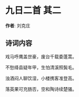 # 九日二首  其二

**作者**: 刘克庄

## 诗词内容

戏马呼鹰盖世豪，废台千载委蓬蒿。

不愁绛县疑年甲，生怕清溪照鬓毛。

浊酒闷人聊饮湿，小楼携客准登高。

落英果可充肠否，空和陶诗续楚骚。

